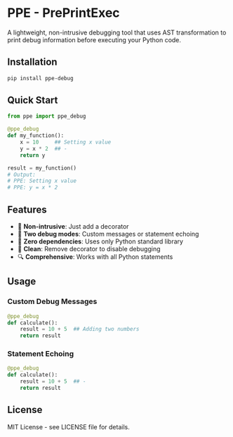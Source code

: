 # PPE - PrePrintExec

A lightweight, non-intrusive debugging tool that uses AST transformation to print debug information before executing your Python code.

## Installation

```bash
pip install ppe-debug
```

## Quick Start
```python
from ppe import ppe_debug

@ppe_debug
def my_function():
    x = 10     ## Setting x value
    y = x * 2  ## -
    return y

result = my_function()
# Output:
# PPE: Setting x value
# PPE: y = x * 2
```

## Features

- 🎯 **Non-intrusive**: Just add a decorator
- 🔧 **Two debug modes**: Custom messages or statement echoing
- 🚀 **Zero dependencies**: Uses only Python standard library
- 🧹 **Clean**: Remove decorator to disable debugging
- 🔍 **Comprehensive**: Works with all Python statements

## Usage
### Custom Debug Messages
```python
@ppe_debug
def calculate():
    result = 10 + 5  ## Adding two numbers
    return result
```

### Statement Echoing
```python
@ppe_debug
def calculate():
    result = 10 + 5  ## -
    return result
```

## License
MIT License - see LICENSE file for details.